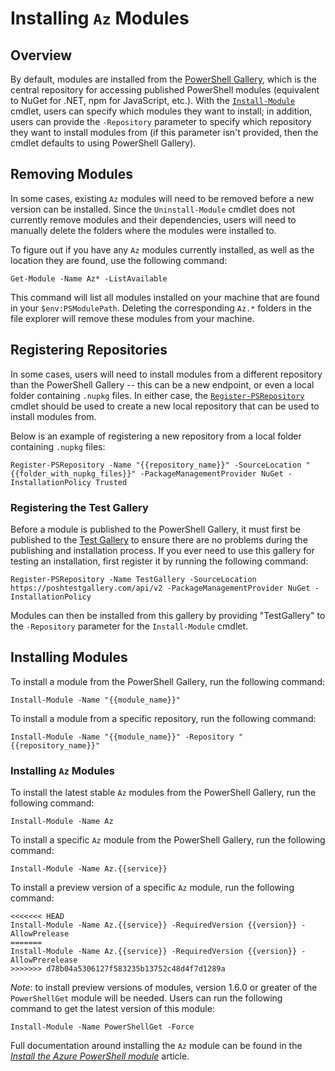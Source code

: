 # Installing `Az` Modules

## Overview

By default, modules are installed from the [PowerShell Gallery](https://www.powershellgallery.com/), which is the central repository for accessing published PowerShell modules (equivalent to NuGet for .NET, npm for JavaScript, etc.). With the [`Install-Module`](https://docs.microsoft.com/en-us/powershell/module/powershellget/install-module) cmdlet, users can specify which modules they want to install; in addition, users can provide the `-Repository` parameter to specify which repository they want to install modules from (if this parameter isn't provided, then the cmdlet defaults to using PowerShell Gallery).

## Removing Modules

In some cases, existing `Az` modules will need to be removed before a new version can be installed. Since the `Uninstall-Module` cmdlet does not currently remove modules and their dependencies, users will need to manually delete the folders where the modules were installed to.

To figure out if you have any `Az` modules currently installed, as well as the location they are found, use the following command:

```
Get-Module -Name Az* -ListAvailable
```

This command will list all modules installed on your machine that are found in your `$env:PSModulePath`. Deleting the corresponding `Az.*` folders in the file explorer will remove these modules from your machine.

## Registering Repositories

In some cases, users will need to install modules from a different repository than the PowerShell Gallery -- this can be a new endpoint, or even a local folder containing `.nupkg` files. In either case, the [`Register-PSRepository`](https://docs.microsoft.com/en-us/powershell/module/powershellget/register-psrepository) cmdlet should be used to create a new local repository that can be used to install modules from.

Below is an example of registering a new repository from a local folder containing `.nupkg` files:

```
Register-PSRepository -Name "{{repository_name}}" -SourceLocation "{{folder_with_nupkg_files}}" -PackageManagementProvider NuGet -InstallationPolicy Trusted
```

### Registering the Test Gallery

Before a module is published to the PowerShell Gallery, it must first be published to the [Test Gallery](https://www.poshtestgallery.com/) to ensure there are no problems during the publishing and installation process. If you ever need to use this gallery for testing an installation, first register it by running the following command:

```
Register-PSRepository -Name TestGallery -SourceLocation https://poshtestgallery.com/api/v2 -PackageManagementProvider NuGet -InstallationPolicy
```

Modules can then be installed from this gallery by providing "TestGallery" to the `-Repository` parameter for the `Install-Module` cmdlet.

## Installing Modules

To install a module from the PowerShell Gallery, run the following command:

```
Install-Module -Name "{{module_name}}"
```

To install a module from a specific repository, run the following command:

```
Install-Module -Name "{{module_name}}" -Repository "{{repository_name}}"
```

### Installing `Az` Modules

To install the latest stable `Az` modules from the PowerShell Gallery, run the following command:

```
Install-Module -Name Az
```

To install a specific `Az` module from the PowerShell Gallery, run the following command:

```
Install-Module -Name Az.{{service}}
```

To install a preview version of a specific `Az` module, run the following command:

```
<<<<<<< HEAD
Install-Module -Name Az.{{service}} -RequiredVersion {{version}} -AllowPrelease
=======
Install-Module -Name Az.{{service}} -RequiredVersion {{version}} -AllowPrerelease
>>>>>>> d78b04a5306127f583235b13752c48d4f7d1289a
```

_Note_: to install preview versions of modules, version 1.6.0 or greater of the `PowerShellGet` module will be needed. Users can run the following command to get the latest version of this module:

```
Install-Module -Name PowerShellGet -Force
```

Full documentation around installing the `Az` module can be found in the [_Install the Azure PowerShell module_](https://docs.microsoft.com/en-us/powershell/azure/install-az-ps) article.